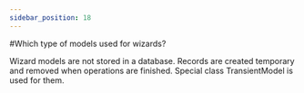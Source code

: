 ```yaml
---
sidebar_position: 18
---
```


#Which type of models used for wizards?

Wizard models are not stored in a database. Records are created temporary and removed when operations are finished. Special class TransientModel is used for them.